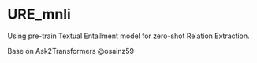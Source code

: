 # URE_mnli
Using pre-train Textual Entailment model for zero-shot Relation Extraction.

Base on Ask2Transformers @osainz59
